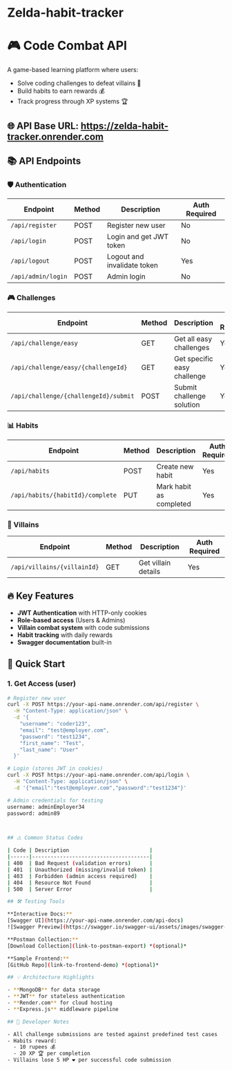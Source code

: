 # Zelda-habit-tracker


# 🎮 Code Combat API

A game-based learning platform where users:
- Solve coding challenges to defeat villains 🦹
- Build habits to earn rewards 💰
- Track progress through XP systems 🏆

## 🌐 API Base URL: https://zelda-habit-tracker.onrender.com




## 📚 API Endpoints

### 🛡️ Authentication
| Endpoint          | Method | Description                     | Auth Required |
|-------------------|--------|---------------------------------|---------------|
| `/api/register`   | POST   | Register new user               | No            |
| `/api/login`      | POST   | Login and get JWT token         | No            |
| `/api/logout`     | POST   | Logout and invalidate token     | Yes           |
| `/api/admin/login`| POST   | Admin login                     | No            |

### 🎮 Challenges
| Endpoint                              | Method | Description                     | Auth Required |
|---------------------------------------|--------|---------------------------------|---------------|
| `/api/challenge/easy`                 | GET    | Get all easy challenges         | Yes           |
| `/api/challenge/easy/{challengeId}`   | GET    | Get specific easy challenge     | Yes           |
| `/api/challenge/{challengeId}/submit` | POST   | Submit challenge solution       | Yes           |

### 📊 Habits
| Endpoint                      | Method | Description                     | Auth Required |
|-------------------------------|--------|---------------------------------|---------------|
| `/api/habits`                 | POST   | Create new habit                | Yes           |
| `/api/habits/{habitId}/complete` | PUT  | Mark habit as completed         | Yes           |

### 👾 Villains
| Endpoint                | Method | Description               | Auth Required |
|-------------------------|--------|---------------------------|---------------|
| `/api/villains/{villainId}` | GET | Get villain details       | Yes           |


## 🔥 Key Features
- **JWT Authentication** with HTTP-only cookies
- **Role-based access** (Users & Admins)
- **Villain combat system** with code submissions
- **Habit tracking** with daily rewards
- **Swagger documentation** built-in

## 🚀 Quick Start

### 1. Get Access (user)
```bash
# Register new user
curl -X POST https://your-api-name.onrender.com/api/register \
  -H "Content-Type: application/json" \
  -d '{
    "username": "coder123",
    "email": "test@employer.com",
    "password": "test1234",
    "first_name": "Test",
    "last_name": "User"
  }'

# Login (stores JWT in cookies)
curl -X POST https://your-api-name.onrender.com/api/login \
  -H "Content-Type: application/json" \
  -d '{"email":"test@employer.com","password":"test1234"}'

# Admin credentials for testing
username: adminEmployer34
password: admin89



## ⚠️ Common Status Codes

| Code | Description                          |
|------|--------------------------------------|
| 400  | Bad Request (validation errors)      |
| 401  | Unauthorized (missing/invalid token) |
| 403  | Forbidden (admin access required)    |
| 404  | Resource Not Found                   |
| 500  | Server Error                         |

## 🛠️ Testing Tools

**Interactive Docs:**  
[Swagger UI](https://your-api-name.onrender.com/api-docs)  
![Swagger Preview](https://swagger.io/swagger-ui/assets/images/swagger-ui-bundle.png)

**Postman Collection:**  
[Download Collection](link-to-postman-export) *(optional)*

**Sample Frontend:**  
[GitHub Repo](link-to-frontend-demo) *(optional)*

## 💡 Architecture Highlights

- **MongoDB** for data storage
- **JWT** for stateless authentication
- **Render.com** for cloud hosting
- **Express.js** middleware pipeline

## 📝 Developer Notes

- All challenge submissions are tested against predefined test cases
- Habits reward:
  - 10 rupees 💰
  - 20 XP 🏆 per completion
- Villains lose 5 HP ❤️ per successful code submission
